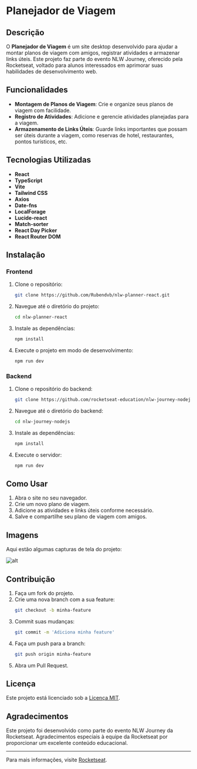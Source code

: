 # Planejador de Viagem

## Descrição

O **Planejador de Viagem** é um site desktop desenvolvido para ajudar a montar planos de viagem com amigos, registrar atividades e armazenar links úteis. Este projeto faz parte do evento NLW Journey, oferecido pela Rocketseat, voltado para alunos interessados em aprimorar suas habilidades de desenvolvimento web.

## Funcionalidades

- **Montagem de Planos de Viagem**: Crie e organize seus planos de viagem com facilidade.
- **Registro de Atividades**: Adicione e gerencie atividades planejadas para a viagem.
- **Armazenamento de Links Úteis**: Guarde links importantes que possam ser úteis durante a viagem, como reservas de hotel, restaurantes, pontos turísticos, etc.

## Tecnologias Utilizadas

- **React**
- **TypeScript**
- **Vite**
- **Tailwind CSS**
- **Axios**
- **Date-fns**
- **LocalForage**
- **Lucide-react**
- **Match-sorter**
- **React Day Picker**
- **React Router DOM**

## Instalação

### Frontend

1. Clone o repositório:
   ```sh
   git clone https://github.com/Rubendvb/nlw-planner-react.git
   ```
2. Navegue até o diretório do projeto:
   ```sh
   cd nlw-planner-react
   ```
3. Instale as dependências:
   ```sh
   npm install
   ```
4. Execute o projeto em modo de desenvolvimento:
   ```sh
   npm run dev
   ```

### Backend

1. Clone o repositório do backend:
   ```sh
   git clone https://github.com/rocketseat-education/nlw-journey-nodejs.git
   ```
2. Navegue até o diretório do backend:
   ```sh
   cd nlw-journey-nodejs
   ```
3. Instale as dependências:
   ```sh
   npm install
   ```
4. Execute o servidor:
   ```sh
   npm run dev
   ```

## Como Usar

1. Abra o site no seu navegador.
2. Crie um novo plano de viagem.
3. Adicione as atividades e links úteis conforme necessário.
4. Salve e compartilhe seu plano de viagem com amigos.

## Imagens

Aqui estão algumas capturas de tela do projeto:

![alt](public/project.gif)

## Contribuição

1. Faça um fork do projeto.
2. Crie uma nova branch com a sua feature:
   ```sh
   git checkout -b minha-feature
   ```
3. Commit suas mudanças:
   ```sh
   git commit -m 'Adiciona minha feature'
   ```
4. Faça um push para a branch:
   ```sh
   git push origin minha-feature
   ```
5. Abra um Pull Request.

## Licença

Este projeto está licenciado sob a [Licença MIT](LICENSE).

## Agradecimentos

Este projeto foi desenvolvido como parte do evento NLW Journey da Rocketseat. Agradecimentos especiais à equipe da Rocketseat por proporcionar um excelente conteúdo educacional.

---

Para mais informações, visite [Rocketseat](https://rocketseat.com.br).
